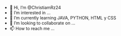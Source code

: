 - 👋 Hi, I’m @ChristiamRz24
- 👀 I’m interested in ...
- 🌱 I’m currently learning JAVA, PYTHON, HTML y CSS
- 💞️ I’m looking to collaborate on ...
- 📫 How to reach me ...

<!---
ChristiamRz24/ChristiamRz24 is a ✨ special ✨ repository because its `README.md` (this file) appears on your GitHub profile.
You can click the Preview link to take a look at your changes.
--->
